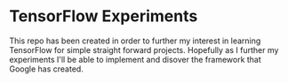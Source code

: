 # TensorFlow Experiments

This repo has been created in order to further my interest in learning TensorFlow for simple straight forward projects. Hopefully as I further my experiments I'll be able to implement and disover the framework that Google has created.  
